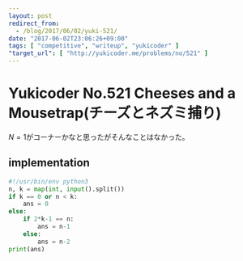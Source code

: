 ```yaml
---
layout: post
redirect_from:
  - /blog/2017/06/02/yuki-521/
date: "2017-06-02T23:06:26+09:00"
tags: [ "competitive", "writeup", "yukicoder" ]
"target_url": [ "http://yukicoder.me/problems/no/521" ]
---
```


# Yukicoder No.521 Cheeses and a Mousetrap(チーズとネズミ捕り)

$N = 1$がコーナーかなと思ったがそんなことはなかった。

## implementation

``` python
#!/usr/bin/env python3
n, k = map(int, input().split())
if k == 0 or n < k:
    ans = 0
else:
    if 2*k-1 == n:
        ans = n-1
    else:
        ans = n-2
print(ans)
```
